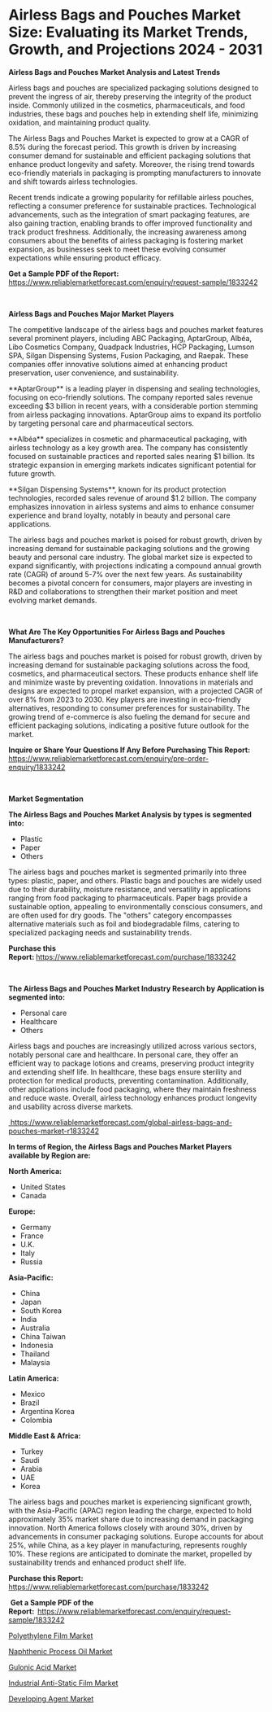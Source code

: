 <p><h1>Airless Bags and Pouches Market Size: Evaluating its Market Trends, Growth, and Projections 2024 - 2031</h1></p><p><strong>Airless Bags and Pouches Market Analysis and Latest Trends</strong></p>
<p><p>Airless bags and pouches are specialized packaging solutions designed to prevent the ingress of air, thereby preserving the integrity of the product inside. Commonly utilized in the cosmetics, pharmaceuticals, and food industries, these bags and pouches help in extending shelf life, minimizing oxidation, and maintaining product quality.</p><p>The Airless Bags and Pouches Market is expected to grow at a CAGR of 8.5% during the forecast period. This growth is driven by increasing consumer demand for sustainable and efficient packaging solutions that enhance product longevity and safety. Moreover, the rising trend towards eco-friendly materials in packaging is prompting manufacturers to innovate and shift towards airless technologies.</p><p>Recent trends indicate a growing popularity for refillable airless pouches, reflecting a consumer preference for sustainable practices. Technological advancements, such as the integration of smart packaging features, are also gaining traction, enabling brands to offer improved functionality and track product freshness. Additionally, the increasing awareness among consumers about the benefits of airless packaging is fostering market expansion, as businesses seek to meet these evolving consumer expectations while ensuring product efficacy.</p></p>
<p><strong>Get a Sample PDF of the Report:&nbsp;</strong> <a href="https://www.reliablemarketforecast.com/enquiry/request-sample/1833242?utm_campaign=1495&utm_medium=2&utm_source=Github&utm_content=ia&utm_term=17102024&utm_id=airless-bags-and-pouches">https://www.reliablemarketforecast.com/enquiry/request-sample/1833242</a></p>
<p>&nbsp;</p>
<p><strong>Airless Bags and Pouches Major Market Players</strong></p>
<p><p>The competitive landscape of the airless bags and pouches market features several prominent players, including ABC Packaging, AptarGroup, Albéa, Libo Cosmetics Company, Quadpack Industries, HCP Packaging, Lumson SPA, Silgan Dispensing Systems, Fusion Packaging, and Raepak. These companies offer innovative solutions aimed at enhancing product preservation, user convenience, and sustainability.</p><p>**AptarGroup** is a leading player in dispensing and sealing technologies, focusing on eco-friendly solutions. The company reported sales revenue exceeding $3 billion in recent years, with a considerable portion stemming from airless packaging innovations. AptarGroup aims to expand its portfolio by targeting personal care and pharmaceutical sectors.</p><p>**Albéa** specializes in cosmetic and pharmaceutical packaging, with airless technology as a key growth area. The company has consistently focused on sustainable practices and reported sales nearing $1 billion. Its strategic expansion in emerging markets indicates significant potential for future growth.</p><p>**Silgan Dispensing Systems**, known for its product protection technologies, recorded sales revenue of around $1.2 billion. The company emphasizes innovation in airless systems and aims to enhance consumer experience and brand loyalty, notably in beauty and personal care applications.</p><p>The airless bags and pouches market is poised for robust growth, driven by increasing demand for sustainable packaging solutions and the growing beauty and personal care industry. The global market size is expected to expand significantly, with projections indicating a compound annual growth rate (CAGR) of around 5-7% over the next few years. As sustainability becomes a pivotal concern for consumers, major players are investing in R&D and collaborations to strengthen their market position and meet evolving market demands.</p></p>
<p>&nbsp;</p>
<p><strong>What Are The Key Opportunities For Airless Bags and Pouches Manufacturers?</strong></p>
<p><p>The airless bags and pouches market is poised for robust growth, driven by increasing demand for sustainable packaging solutions across the food, cosmetics, and pharmaceutical sectors. These products enhance shelf life and minimize waste by preventing oxidation. Innovations in materials and designs are expected to propel market expansion, with a projected CAGR of over 8% from 2023 to 2030. Key players are investing in eco-friendly alternatives, responding to consumer preferences for sustainability. The growing trend of e-commerce is also fueling the demand for secure and efficient packaging solutions, indicating a positive future outlook for the market.</p></p>
<p><strong>Inquire or Share Your Questions If Any Before Purchasing This Report:</strong> <a href="https://www.reliablemarketforecast.com/enquiry/pre-order-enquiry/1833242?utm_campaign=1495&utm_medium=2&utm_source=Github&utm_content=ia&utm_term=17102024&utm_id=airless-bags-and-pouches">https://www.reliablemarketforecast.com/enquiry/pre-order-enquiry/1833242</a></p>
<p>&nbsp;</p>
<p><strong>Market Segmentation</strong></p>
<p><strong>The Airless Bags and Pouches Market Analysis by types is segmented into:</strong></p>
<p><ul><li>Plastic</li><li>Paper</li><li>Others</li></ul></p>
<p><p>The airless bags and pouches market is segmented primarily into three types: plastic, paper, and others. Plastic bags and pouches are widely used due to their durability, moisture resistance, and versatility in applications ranging from food packaging to pharmaceuticals. Paper bags provide a sustainable option, appealing to environmentally conscious consumers, and are often used for dry goods. The "others" category encompasses alternative materials such as foil and biodegradable films, catering to specialized packaging needs and sustainability trends.</p></p>
<p><strong>Purchase this Report:&nbsp;</strong><a href="https://www.reliablemarketforecast.com/purchase/1833242?utm_campaign=1495&utm_medium=2&utm_source=Github&utm_content=ia&utm_term=17102024&utm_id=airless-bags-and-pouches">https://www.reliablemarketforecast.com/purchase/1833242</a></p>
<p>&nbsp;</p>
<p><strong>The Airless Bags and Pouches Market Industry Research by Application is segmented into:</strong></p>
<p><ul><li>Personal care</li><li>Healthcare</li><li>Others</li></ul></p>
<p><p>Airless bags and pouches are increasingly utilized across various sectors, notably personal care and healthcare. In personal care, they offer an efficient way to package lotions and creams, preserving product integrity and extending shelf life. In healthcare, these bags ensure sterility and protection for medical products, preventing contamination. Additionally, other applications include food packaging, where they maintain freshness and reduce waste. Overall, airless technology enhances product longevity and usability across diverse markets.</p></p>
<p><a href="https://www.reliablemarketforecast.com/global-airless-bags-and-pouches-market-r1833242?utm_campaign=1495&utm_medium=2&utm_source=Github&utm_content=ia&utm_term=17102024&utm_id=airless-bags-and-pouches">&nbsp;https://www.reliablemarketforecast.com/global-airless-bags-and-pouches-market-r1833242</a></p>
<p><strong>In terms of Region, the Airless Bags and Pouches Market Players available by Region are:</strong></p>
<p>
    <p> <strong> North America: </strong>
        <ul>
            <li>United States</li>
            <li>Canada</li>
        </ul>
        </p> 
    <p> <strong> Europe: </strong>
        <ul>
            <li>Germany</li>
            <li>France</li>
            <li>U.K.</li>
            <li>Italy</li>
            <li>Russia</li>
        </ul>
        </p> 
    <p> <strong> Asia-Pacific: </strong>
        <ul>
            <li>China</li>
            <li>Japan</li>
            <li>South Korea</li>
            <li>India</li>
            <li>Australia</li>
            <li>China Taiwan</li>
            <li>Indonesia</li>
            <li>Thailand</li>
            <li>Malaysia</li>
        </ul>
        </p> 
    <p> <strong> Latin America: </strong>
        <ul>
            <li>Mexico</li>
            <li>Brazil</li>
            <li>Argentina Korea</li>
            <li>Colombia</li>
        </ul>
        </p> 
    <p> <strong> Middle East & Africa: </strong>
        <ul>
            <li>Turkey</li>
            <li>Saudi</li>
            <li>Arabia</li>
            <li>UAE</li>
            <li>Korea</li>
        </ul>
    </p>
    </p>
<p><p>The airless bags and pouches market is experiencing significant growth, with the Asia-Pacific (APAC) region leading the charge, expected to hold approximately 35% market share due to increasing demand in packaging innovation. North America follows closely with around 30%, driven by advancements in consumer packaging solutions. Europe accounts for about 25%, while China, as a key player in manufacturing, represents roughly 10%. These regions are anticipated to dominate the market, propelled by sustainability trends and enhanced product shelf life.</p></p>
<p><strong>Purchase this Report: </strong><a href="https://www.reliablemarketforecast.com/purchase/1833242?utm_campaign=1495&utm_medium=2&utm_source=Github&utm_content=ia&utm_term=17102024&utm_id=airless-bags-and-pouches">https://www.reliablemarketforecast.com/purchase/1833242</a></p>
<p>&nbsp;<strong>Get a Sample PDF of the Report:&nbsp;&nbsp;</strong><a href="https://www.reliablemarketforecast.com/enquiry/request-sample/1833242?utm_campaign=1495&utm_medium=2&utm_source=Github&utm_content=ia&utm_term=17102024&utm_id=airless-bags-and-pouches">https://www.reliablemarketforecast.com/enquiry/request-sample/1833242</a></p>
<p><strong></strong></p>
<p><p><a href="https://www.linkedin.com/pulse/global-polyethylene-film-market-share-growth-opportunities-gdede?utm_campaign=1495&utm_medium=2&utm_source=Github&utm_content=ia&utm_term=17102024&utm_id=airless-bags-and-pouches">Polyethylene Film Market</a></p><p><a href="https://www.linkedin.com/pulse/naphthenic-process-oil-market-global-regional-analysis-focus-s2bme?utm_campaign=1495&utm_medium=2&utm_source=Github&utm_content=ia&utm_term=17102024&utm_id=airless-bags-and-pouches">Naphthenic Process Oil Market</a></p><p><a href="https://www.linkedin.com/pulse/global-gulonic-acid-industry-analysis-share-growth-trends-7s5te?utm_campaign=1495&utm_medium=2&utm_source=Github&utm_content=ia&utm_term=17102024&utm_id=airless-bags-and-pouches">Gulonic Acid Market</a></p><p><a href="https://github.com/nathandecarvalho/Market-Research-Report-List-5/blob/main/industrial-anti-static-film-market.md?utm_campaign=1495&utm_medium=2&utm_source=Github&utm_content=ia&utm_term=17102024&utm_id=airless-bags-and-pouches">Industrial Anti-Static Film Market</a></p><p><a href="https://www.linkedin.com/pulse/developing-agent-market-opportunities-emerging-global-trends-324ne?utm_campaign=1495&utm_medium=2&utm_source=Github&utm_content=ia&utm_term=17102024&utm_id=airless-bags-and-pouches">Developing Agent Market</a></p></p>